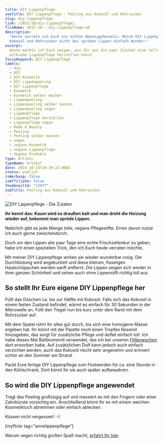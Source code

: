 ```yaml
---
title: DIY Lippenpflege
seoTitle: DIY Lippenpflege - Peeling aus Kokosöl und Rohrzucker
slug: diy-lippenpflege
link: /2015/10/diy-lippenpflege/
fileName: 2015-10---diy-lippenpflege.md
description:
  "Heute verrate ich Euch ein echtes Beautygeheimnis: Meine DIY Lippenpflege aus
  Kokosöl und Rohrzucker wirkt bei spröden Lippen einfach Wunder!"
excerpt:
  Heute möchte ich Euch zeigen, wie Ihr aus ein paar Zutaten eine tolle und sehr
  wirksame Lippenpflege herstellen könnt.
focusKeyword: DIY Lippenpflege
labels:
  - diy
  - DIY
  - DIY Kosmetik
  - DIY Lippenpeeling
  - DIY Lippenpflege
  - Kosmetik
  - Kosmetik selber machen
  - Lippenpeeling
  - Lippenpeeling selber machen
  - Lippenpeeling vegan
  - Lippenpflege
  - Lippenpflege herstellen
  - Lippenpflege vegan
  - Mode & Beauty
  - Peeling
  - Peeling selber machen
  - vegan
  - vegane Kosmetik
  - vegane Lippenpflege
  - Vegane Produkte
type: Artikel
typeName: Artikel
date: 2015-10-14T10:39:23.000Z
status: publish
isWerbung: false
isAffiliate: false
thumbnailId: "12977"
subTitle: Peeling aus Kokosöl und Rohrzucker
---
```


![DIY Lippenpflege - Die Zutaten](http://cardamonchai.com/wp-content/uploads/2015/10/DIY-Lippenpflege-640x640.jpg "DIY Lippenpflege - Die Zutaten")

<strong>Ihr kennt das: Kaum wird es draußen kalt und man dreht die Heizung
wieder auf, bekommt man spröde Lippen. </strong>

Natürlich gibt es jede Menge tolle, vegane Pflegestifte. Einen davon nutze ich
auch gerne zwischendurch.

Doch um den Lippen alle paar Tage eine echte Frischzellenkur zu geben, habe ich
einen speziellen Trick, den ich Euch heute verraten möchte<strong>.</strong>

Mit meiner DIY Lippenpflege wirken sie wieder wunderbar rosig. Die Durchblutung
wird angekurbelt und diese kleinen, fisseligen Hautschüppchen werden sanft
entfernt. Die Lippen zeigen sich wieder in ihrer ganzen Schönheit und sehen auch
ohne Lippenstift richtig toll aus.

## So stellt Ihr Eure eigene DIY Lippenpflege her

Füllt das Döschen ca. bis zur Hälfte mit Kokosöl. Falls sich das Kokosöl in
einem festen Zustand befindet, wärmt es einfach für 30 Sekunden in der
Mikrowelle an. Füllt den Tiegel nun bis kurz unter dem Rand mit dem Rohrzucker
auf.

Mit dem Spatel rührt Ihr alles gut durch, bis sich eine homogene Masse ergeben
hat. Ihr könnt mit der Pipette noch einen Tropfen Rosenöl hinzugeben, das sorgt
für zusätzliche Pflege und duftet einfach toll. Ich habe dieses Mal Baliblumenöl
verwendet, das ich bei unseren
<a href="/category/unterwegs/hochzeitsreise/">Flitterwochen</a> dort erworben
habe. Auf zusätzlichen Duft kann jedoch auch einfach verzichtet werden, auch das
Kokosöl riecht sehr angenehm und erinnert schön an den Sommer am Strand.

Packt Eure fertige DIY Lippenpflege zum Festwerden für ca. eine Stunde in den
Kühlschrank. Dort könnt Ihr sie auch später aufbewahren.

## So wird die DIY Lippenpflege angewendet

Tragt das Peeling großzügig auf und massiert es mit den Fingern oder einer
Zahnbürste vorsichtig ein. Anschließend könnt Ihr es mit einem weichen
Kosmetiktuch abnehmen oder einfach ablecken.

Küssen nicht vergessen! :-)

[myflickr tag="annelippenpflege"]

Warum vegan richtig großen Spaß macht,
<a href="http://cardamonchai.com/2015/09/ich-bleib-dabei-vegan-macht-spass/">erfahrt
Ihr hier</a>.

&nbsp;

&nbsp;
